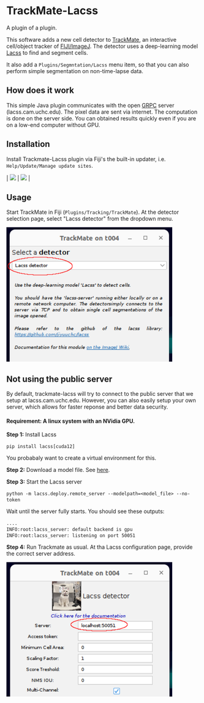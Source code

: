 # TrackMate-Lacss

A plugin of a plugin. 

This software adds a new cell detector to [TrackMate](https://imagej.net/plugins/trackmate/index), an interactive cell/object tracker of [FIJI/ImageJ](https://imagej.net/software/fiji/). The detector uses a deep-learning model [Lacss](https://github.com/jiyuuchc/lacss) to find and segment cells.

It also add a ```Plugins/Segmntation/Lacss``` menu item, so that you can also perform simple segmentation on non-time-lapse data.

## How does it work

This simple Java plugin communicates with the open [GRPC](https://grpc.io/) server (lacss.cam.uchc.edu). The pixel data are sent via internet. The computation is done on the server side. You can obtained results quickly even if you are on a low-end computer without GPU.

## Installation

Install Trackmate-Lacss plugin via Fiji's the built-in updater, i.e. ```Help/Update/Manage update sites```.

| <img src="https://github.com/jiyuuchc/Trackmate-Lacss/raw/main/.github/images/trackmate_img_3.png" height="350"> | <img src="https://github.com/jiyuuchc/Trackmate-Lacss/raw/main/.github/images/trackmate_img_4.png" height="350"> |


## Usage
Start TrackMate in Fiji (`Plugins/Tracking/TrackMate`). At the detector selection page, select "Lacss detector" from the dropdown menu.

<img src=".github/images/trackmate_img_1.png" height="350">


## Not using the public server

By default, trackmate-lacss will try to connect to the public server that we setup at lacss.cam.uchc.edu. However, you can also easily setup your own server, which allows for faster reponse and better data security.

#### Requirement: A linux system with an NVidia GPU.

**Step 1:** Install Lacss
```
pip install lacss[cuda12]
```
You probabaly want to create a virtual environment for this.

**Step 2:** Download a model file. See [here](https://github.com/jiyuuchc/lacss?tab=readme-ov-file#models-checkpoints).

**Step 3:** Start the Lacss server
```
python -m lacss.deploy.remote_server --modelpath=<model_file> --no-token
```
Wait until the server fully starts. You should see these outputs:
```
....
INFO:root:lacss_server: default backend is gpu
INFO:root:lacss_server: listening on port 50051
```

**Step 4:** Run Trackmate as usual. At tha Lacss configuration page, provide the correct server address.

<img src=".github/images/trackmate_img_2.png" height="350">



